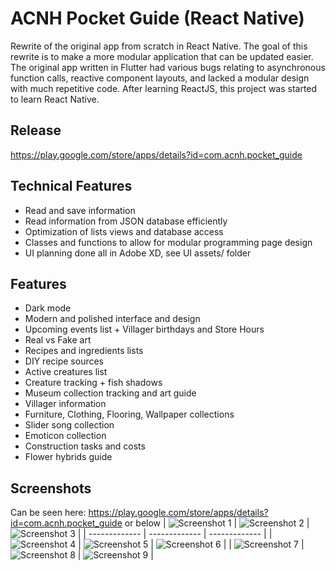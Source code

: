 # ACNH Pocket Guide (React Native)
Rewrite of the original app from scratch in React Native.
The goal of this rewrite is to make a more modular application that can be updated easier. The original app written in Flutter had various bugs relating to asynchronous function calls, reactive component layouts, and lacked a modular design with much repetitive code. After learning ReactJS, this project was started to learn React Native.

## Release
https://play.google.com/store/apps/details?id=com.acnh.pocket_guide

## Technical Features
- Read and save information
- Read information from JSON database efficiently
- Optimization of lists views and database access
- Classes and functions to allow for modular programming page design
- UI planning done all in Adobe XD, see UI assets/ folder

## Features
- Dark mode
- Modern and polished interface and design
- Upcoming events list + Villager birthdays and Store Hours
- Real vs Fake art
- Recipes and ingredients lists
- DIY recipe sources
- Active creatures list
- Creature tracking + fish shadows
- Museum collection tracking and art guide
- Villager information
- Furniture, Clothing, Flooring, Wallpaper collections
- Slider song collection
- Emoticon collection
- Construction tasks and costs
- Flower hybrids guide

## Screenshots
Can be seen here: https://play.google.com/store/apps/details?id=com.acnh.pocket_guide or below
| ![Screenshot 1](animal_crossing_app/assets/promotional/1.jpg)  | ![Screenshot 2](animal_crossing_app/assets/promotional/2.jpg) | ![Screenshot 3](animal_crossing_app/assets/promotional/3.jpg) |
| ------------- | ------------- | ------------- |
| ![Screenshot 4](animal_crossing_app/assets/promotional/4.jpg)  | ![Screenshot 5](animal_crossing_app/assets/promotional/5.jpg) | ![Screenshot 6](animal_crossing_app/assets/promotional/6.jpg) |
| ![Screenshot 7](animal_crossing_app/assets/promotional/7.jpg)  | ![Screenshot 8](animal_crossing_app/assets/promotional/8.jpg) | ![Screenshot 9](animal_crossing_app/assets/promotional/9.jpg) |